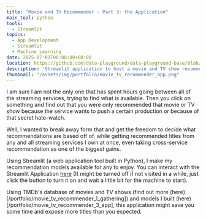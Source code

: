 ```yaml
---
title: "Movie and TV Recommender - Part 3: the Application"
main_tool: python
tools: 
  - Streamlit
topics:
  - App Development
  - Streamlit
  - Machine Learning
date: 2025-07-01T00:00:00+00:00
location: https://github.com/data-playground/data-playground-base/blob/main/movie_recommender/recommender_app/app.py
description: 'Streamlit application to host a movie and TV show recommender based on a selection of "pre-watched" content pieces'
thumbnail: "/assets/img/portfolio/movie_tv_recommender_app.png"
---
```


I am sure I am not the only one that has spent hours going between all of the streaming services, trying to find what is available. Then you click on something and find out that you were only recommended that movie or TV show because the service wants to push a certain production or because of that secret hate-watch.

Well, I wanted to break away form that and get the freedom to decide what recommendations are based off of, while getting recommended titles from any and all streaming services I own at once, even taking cross-service recommendation as one of the biggest gains.

Using Streamlit (a web application tool built in Python), I make my recommendation models available for any to enjoy. You can interact with the Streamlit Application [here](https://data-playground-movie-recommender.streamlit.app/) (It might be turned off if not visited in a while, just click the button to turn it on and wait a little bit for the machine to start).

Using TMDb's database of movies and TV shows (find out more (here)[/portfolio/movie_tv_recommender_1_gathering]) and models I built (here)[/portfolio/movie_tv_recommender_3_app], this application might save you some time and expose more titles than you expected.